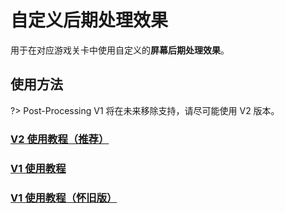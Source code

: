 # 自定义后期处理效果

用于在对应游戏关卡中使用自定义的**屏幕后期处理效果**。

## 使用方法

?> Post-Processing V1 将在未来移除支持，请尽可能使用 V2 版本。

### [V2 使用教程（推荐）](/dlce/custom_post_processing_v2.md)
### [V1 使用教程](/dlce/custom_post_processing_v1.md)
### [V1 使用教程（怀旧版）](/dlce/custom_post_processing_legacy.md)